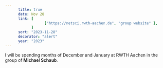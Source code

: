 ```yaml
---
      title: true
      date: Nov 28
      link: [
                  ["https://netsci.rwth-aachen.de", "group website" ],
            ] 
      sort: "2023-11-28"
      decorator: "alert"
      year: "2023" 
---
```



I will be spending months of December and January at <span is-="badge" variant-="blue">RWTH Aachen</span> in the group of **Michael Schaub**. 